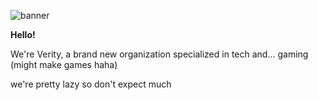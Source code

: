 ![banner](https://github.com/user-attachments/assets/4347585e-ba9f-4eed-82a3-4fa88b27bea3)

**Hello!**

We're Verity, a brand new organization specialized in tech and... gaming (might make games haha)

we're pretty lazy so don't expect much
